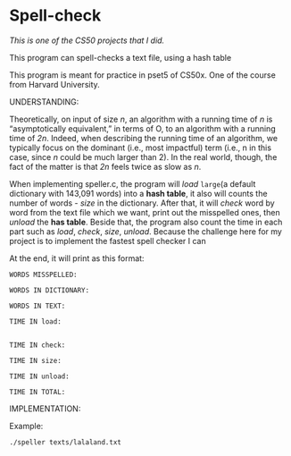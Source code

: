 # Spell-check
*This is one of the CS50 projects that I did.*  

This program can spell-checks a text file, using a hash table

This program is meant for practice in pset5 of CS50x. One of the course from Harvard University.

UNDERSTANDING:

Theoretically, on input of size *n*, an algorithm with a running time of *n* is “asymptotically equivalent,” in terms of O, to an algorithm with a running time of *2n*. Indeed, when describing the running time of an algorithm, we typically focus on the dominant (i.e., most impactful) term (i.e., n in this case, since *n* could be much larger than 2). In the real world, though, the fact of the matter is that *2n* feels twice as slow as *n*.

When implementing speller.c, the program will *load* ```large```(a default dictionary with 143,091 words) into a **hash table**, it also will counts the number of words - *size* in the dictionary. After that, it will *check* word by word from the text file which we want, print out the misspelled ones, then *unload* the **has table**. Beside that, the program also count the time in each part such as *load*, *check*, *size*, *unload*. Because the challenge here for my project is to implement the fastest spell checker I can

At the end, it will print as this format:
```
WORDS MISSPELLED:

WORDS IN DICTIONARY:

WORDS IN TEXT:

TIME IN load:


TIME IN check:

TIME IN size:

TIME IN unload:

TIME IN TOTAL:
```

IMPLEMENTATION:

Example:

```
./speller texts/lalaland.txt
```


